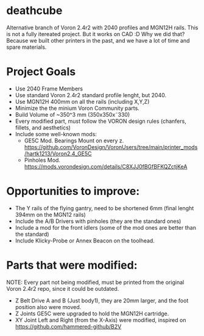 # deathcube
Alternative branch of Voron 2.4r2 with 2040 profiles and MGN12H rails.
This is not a fully itereated project. But it works on CAD :D
Why we did that? Because we built other printers in the past, and we have a lot of time and spare materials.

# Project Goals
- Use 2040 Frame Members
- Use standard Voron 2.4r2 standard profile lenght, but 2040.
- Use MGN12H 400mm on all the rails (including X,Y,Z)  
- Minimize the  the minium Voron Community parts. 
- Build Volume of ~350^3 mm (350x350x˜330)
- Every modified part, must follow the VORON design rules (chanfers, fillets, and aesthetics) 
- Include some well-known mods:
  -  GE5C Mod. Bearings Mount on every z. https://github.com/VoronDesign/VoronUsers/tree/main/printer_mods/hartk1213/Voron2.4_GE5C
  -  Pinholes Mod. https://mods.vorondesign.com/details/C8XJJ0fBGfBFKQZctjKeA  

# Opportunities to improve:
- The Y rails of the flying gantry, need to be shortened 6mm (final lenght 394mm on the MGN12 rails)
- Include the A/B Drivers with pinholes (they are the standard ones)
- Include a mod for the front idlers (some of the mod ones are better than the standard)
- Include Klicky-Probe or Annex Beacon on the toolhead. 

# Parts that were modified: 
NOTE: Every part not being modified, must be printed from the original Voron 2.4r2 repo, since it could be outdated.
- Z Belt Drive A and B (Just body1), they are 20mm larger, and the foot position also were moved.
- Z Joints GE5C were upgraded to hold the MGN12H cartridge.
- XY Joint Left and Right (from the X-Axis) were modified, inspired on https://github.com/hammered-github/B2V
